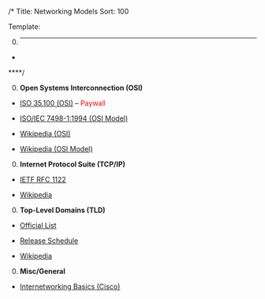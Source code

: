 /*
Title: Networking Models
Sort: 100

Template:

0. ****

* []()

****/

0. **Open Systems Interconnection (OSI)**

  * [ISO 35.100 (OSI)](https://www.iso.org/ics/35.100/x/) – <span style="color:red">Paywall</span>

  * [ISO/IEC 7498-1:1994 (OSI Model)](http://standards.iso.org/ittf/PubliclyAvailableStandards/s020269_ISO_IEC_7498-1_1994(E).zip)

  * [Wikipedia (OSI)](https://en.wikipedia.org/wiki/Open_Systems_Interconnection)

  * [Wikipedia (OSI Model)](https://en.wikipedia.org/wiki/OSI_model)

0. **Internet Protocol Suite (TCP/IP)**

  * [IETF RFC 1122](https://tools.ietf.org/html/rfc1122)

  * [Wikipedia](https://en.wikipedia.org/wiki/Internet_protocol_suite)

0. **Top-Level Domains (TLD)**

  * [Official List](http://data.iana.org/TLD/tlds-alpha-by-domain.txt)

  * [Release Schedule](https://newgtlds.icann.org/en/program-status/delegated-strings)

  * [Wikipedia](https://en.wikipedia.org/wiki/Top-level_domain)

0. **Misc/General**

  * [Internetworking Basics (Cisco)](https://www.cisco.com/cpress/cc/td/cpress/fund/ith/ith01gb.htm#xtocid166840)
